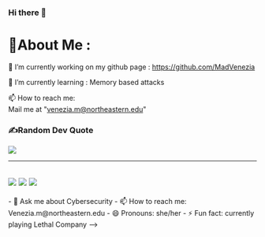 ### Hi there 👋
  
# 💫About Me :
🔭 I’m currently working on my github page : https://github.com/MadVenezia
  
🌱 I’m currently learning : Memory based attacks

  📫 How to reach me:  
  Mail me at "venezia.m@northeastern.edu" 


### ✍️Random Dev Quote
![](https://quotes-github-readme.vercel.app/api?type=horizontal&theme=merko)

---
![](https://forthebadge.com/images/badges/powered-by-black-magic.svg)
![](http://ForTheBadge.com/images/badges/built-by-developers.svg)
![](https://forthebadge.com/images/badges/uses-brains.svg)
---
</div>
- 💬 Ask me about Cybersecurity
- 📫 How to reach me: Venezia.m@northeastern.edu
- 😄 Pronouns: she/her
- ⚡ Fun fact: currently playing Lethal Company
-->
